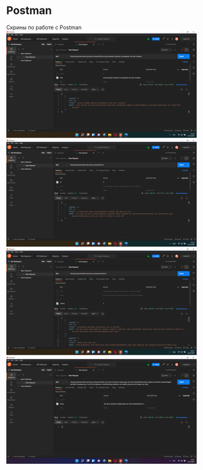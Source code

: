 # Postman
Скрины по работе с Postman
![scrn1](https://github.com/AlexandrKorablev/Postman/blob/main/postman%20(1).png)
![scrn2](https://github.com/AlexandrKorablev/Postman/blob/main/postman%20(2).png)
![scrn3](https://github.com/AlexandrKorablev/Postman/blob/main/postman%20(3).png)
![scrn4](https://github.com/AlexandrKorablev/Postman/blob/main/postman%20(4).png)
